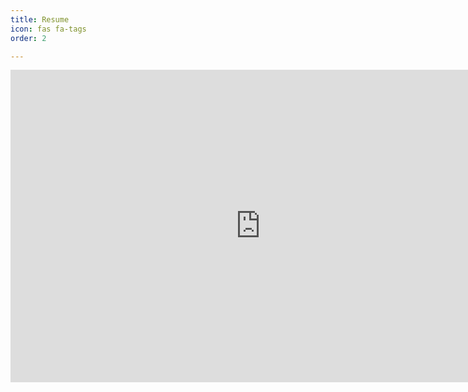```yaml
---
title: Resume
icon: fas fa-tags
order: 2

---
```

<iframe src="https://docs.google.com/viewer?url=https://github.com/JeonSHyun/JeonSHyun.github.io/blob/main/assets/resume/Resume_241018.pdf?raw=True
&embedded=true" style="width:800px; height:500px;" frameborder="0"></iframe>

